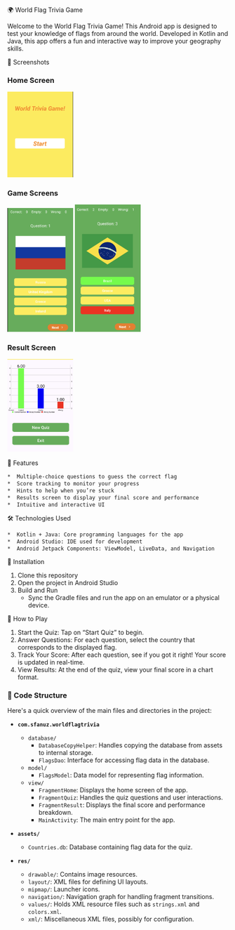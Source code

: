 🌍 World Flag Trivia Game

Welcome to the World Flag Trivia Game! This Android app is designed to test your knowledge of flags from around the world. Developed in Kotlin and Java, this app offers a fun and interactive way to improve your geography skills.

📱 Screenshots

### Home Screen
<img src="home_screen.png" alt="Home Screen" width="150"/>

### Game Screens
 <img src="game_screen1.png" alt="Game Screen 1" width="150"/>
 <img src="game_screen2.png" alt="Game Screen 2" width="150"/>


### Result Screen
<img src="results.png" alt="Result Screen" width="150"/>



🚀 Features

	*  Multiple-choice questions to guess the correct flag
	*  Score tracking to monitor your progress
	*  Hints to help when you’re stuck
	*  Results screen to display your final score and performance
	*  Intuitive and interactive UI

🛠️ Technologies Used

	*  Kotlin + Java: Core programming languages for the app
	*  Android Studio: IDE used for development
	*  Android Jetpack Components: ViewModel, LiveData, and Navigation

 📲 Installation

1. Clone this repository
2. Open the project in Android Studio
3. Build and Run
   - Sync the Gradle files and run the app on an emulator or a physical device.
  

🧩 How to Play
1. Start the Quiz: Tap on “Start Quiz” to begin.
2. Answer Questions: For each question, select the country that corresponds to the displayed flag.
3. Track Your Score: After each question, see if you got it right! Your score is updated in real-time.
4. View Results: At the end of the quiz, view your final score in a chart format.


### 📄 Code Structure

Here's a quick overview of the main files and directories in the project:

- **`com.sfanuz.worldflagtrivia`**
  - `database/`
    - `DatabaseCopyHelper`: Handles copying the database from assets to internal storage.
    - `FlagsDao`: Interface for accessing flag data in the database.
  - `model/`
    - `FlagsModel`: Data model for representing flag information.
  - `view/`
    - `FragmentHome`: Displays the home screen of the app.
    - `FragmentQuiz`: Handles the quiz questions and user interactions.
    - `FragmentResult`: Displays the final score and performance breakdown.
    - `MainActivity`: The main entry point for the app.

- **`assets/`**
  - `Countries.db`: Database containing flag data for the quiz.

- **`res/`**
  - `drawable/`: Contains image resources.
  - `layout/`: XML files for defining UI layouts.
  - `mipmap/`: Launcher icons.
  - `navigation/`: Navigation graph for handling fragment transitions.
  - `values/`: Holds XML resource files such as `strings.xml` and `colors.xml`.
  - `xml/`: Miscellaneous XML files, possibly for configuration.

